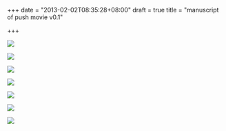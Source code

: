 +++
date = "2013-02-02T08:35:28+08:00"
draft = true
title = "manuscript of push movie v0.1"

+++



![](/images/PushMovieOne01.jpg)

![](/images/PushMovieOne02.jpg)

![](/images/PushMovieOne03.jpg)

![](/images/PushMovieOne04.jpg)

![](/images/PushMovieOne05.jpg)

![](/images/PushMovieOne06.jpg)

![](/images/PushMovieOne07.jpg)